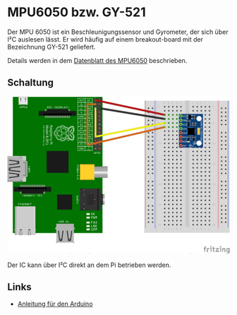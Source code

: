 MPU6050 bzw. GY-521
===================

Der MPU 6050 ist ein Beschleunigungssensor und Gyrometer, der sich
über I²C auslesen lässt. Er wird häufig auf einem breakout-board mit
der Bezeichnung GY-521 geliefert.

Details werden in dem [Datenblatt des MPU6050](doc/mpu6050.pdf)
beschrieben.


Schaltung
---------

![Schaltung](doc/schaltung_mpu6050_Steckplatine.png)

Der IC kann über I²C direkt an dem Pi betrieben werden.




Links
-----

- [Anleitung für den Arduino](http://playground.arduino.cc/Main/MPU-6050)
